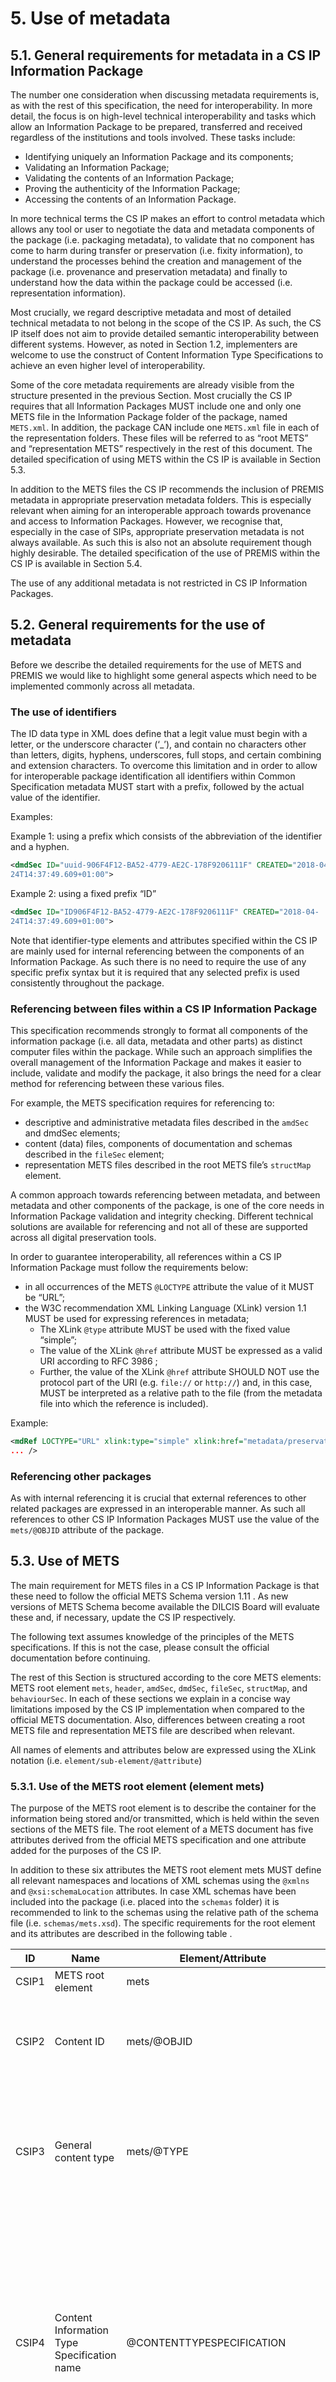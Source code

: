 # 5. Use of metadata
## 5.1. General requirements for metadata in a CS IP Information Package
The number one consideration when discussing metadata requirements is, as with the rest of this specification, the need for interoperability. In more detail, the focus is on high-level technical interoperability and tasks which allow an Information Package to be prepared, transferred and received regardless of the institutions and tools involved. These tasks include:

- Identifying uniquely an Information Package and its components;
- Validating an Information Package;
- Validating the contents of an Information Package;
- Proving the authenticity of the Information Package;
- Accessing the contents of an Information Package.

In more technical terms the CS IP makes an effort to control metadata which allows any tool or user to negotiate the data and metadata components of the package (i.e. packaging metadata), to validate that no component has come to harm during transfer or preservation (i.e. fixity information), to understand the processes behind the creation and management of the package (i.e. provenance and preservation metadata) and finally to understand how the data within the package could be accessed (i.e. representation information).

Most crucially, we regard descriptive metadata and most of detailed technical metadata to not belong in the scope of the CS IP. As such, the CS IP itself does not aim to provide detailed semantic interoperability between different systems. However, as noted in Section 1.2, implementers are welcome to use the
construct of Content Information Type Specifications to achieve an even higher level of interoperability.

Some of the core metadata requirements are already visible from the structure presented in the previous Section. Most crucially the CS IP requires that all Information Packages MUST include one and only one METS file in the Information Package folder of the package, named `METS.xml`. In addition, the package CAN include one `METS.xml` file in each of the representation folders. These files will be referred to as “root METS” and “representation METS” respectively in the rest of this document. The detailed specification of using METS within the CS IP is available in Section 5.3.

In addition to the METS files the CS IP recommends the inclusion of PREMIS metadata in appropriate preservation metadata folders. This is especially relevant when aiming for an interoperable approach towards provenance and access to Information Packages. However, we recognise that, especially in the
case of SIPs, appropriate preservation metadata is not always available. As such this is also not an absolute requirement though highly desirable. The detailed specification of the use of PREMIS within the CS IP is available in Section 5.4.

The use of any additional metadata is not restricted in CS IP Information Packages.

## 5.2.	General requirements for the use of metadata
Before we describe the detailed requirements for the use of METS and PREMIS we would like to highlight some general aspects which need to be implemented commonly across all metadata.

### The use of identifiers
The ID data type in XML does define that a legit value must begin with a letter, or the underscore character (‘_’), and contain no characters other than letters, digits, hyphens, underscores, full stops, and certain combining and extension characters. To overcome this limitation and in order to allow for interoperable package identification all identifiers within Common Specification metadata MUST start with a prefix, followed by the actual value of the identifier.

Examples:

Example 1: using a prefix which consists of the abbreviation of the identifier and a hyphen.

```xml
<dmdSec ID="uuid-906F4F12-BA52-4779-AE2C-178F9206111F" CREATED="2018-04-
24T14:37:49.609+01:00">
```

Example 2: using a fixed prefix “ID”
```xml
<dmdSec ID="ID906F4F12-BA52-4779-AE2C-178F9206111F" CREATED="2018-04-
24T14:37:49.609+01:00">
```

Note that identifier-type elements and attributes specified within the CS IP are mainly used for internal referencing between the components of an Information Package. As such there is no need to require the use of any specific prefix syntax but it is required that any selected prefix is used
consistently throughout the package.

### Referencing between files within a CS IP Information Package
This specification recommends strongly to format all components of the information package (i.e. all data, metadata and other parts) as distinct computer files within the package. While such an approach simplifies the overall management of the Information Package and makes it easier to
include, validate and modify the package, it also brings the need for a clear method for referencing between these various files.

For example, the METS specification requires for referencing to:

- descriptive and administrative metadata files described in the `amdSec` and dmdSec elements;
- content (data) files, components of documentation and schemas described in the `fileSec` element;
- representation METS files described in the root METS file’s `structMap` element.

A common approach towards referencing between metadata, and between metadata and other components of the package, is one of the core needs in Information Package validation and integrity checking. Different technical solutions are available for referencing and not all of these are supported across all digital preservation tools.

In order to guarantee interoperability, all references within a CS IP Information Package must follow the requirements below:
- in all occurrences of the METS `@LOCTYPE` attribute the value of it MUST be “URL”;
- the W3C recommendation XML Linking Language (XLink) version 1.1  MUST be used for expressing references in metadata;
  - The XLink `@type` attribute MUST be used with the fixed value “simple”;
  - The value of the XLink `@href` attribute MUST be expressed as a valid URI according to RFC 3986 ;
  - Further, the value of the XLink `@href` attribute SHOULD NOT use the protocol part of the URI (e.g. `file://` or `http://`) and, in this case, MUST be interpreted as a relative path to the file (from the metadata file into which the reference is included).

Example:
```xml
<mdRef LOCTYPE="URL" xlink:type="simple" xlink:href="metadata/preservation/premis2.xml"
... />
```

### Referencing other packages
As with internal referencing it is crucial that external references to other related packages are expressed in an interoperable manner. As such all references to other CS IP Information Packages MUST use the value of the `mets/@OBJID` attribute of the package.

## 5.3. Use of METS
The main requirement for METS files in a CS IP Information Package is that these need to follow the official METS Schema version 1.11 . As new versions of METS Schema become available the DILCIS Board will evaluate these and, if necessary, update the CS IP respectively.

The following text assumes knowledge of the principles of the METS specifications. If this is not the case, please consult the official documentation  before continuing.

The rest of this Section is structured according to the core METS elements: METS root element `mets`, `header`, `amdSec`, `dmdSec`, `fileSec`, `structMap`, and `behaviourSec`. In each of these sections we explain in a
concise way limitations imposed by the CS IP implementation when compared to the official METS documentation. Also, differences between creating a root METS file and representation METS file are described when relevant.

All names of elements and attributes below are expressed using the XLink notation (i.e. `element/sub-element/@attribute`)
### 5.3.1.	Use of the METS root element (element mets)
The purpose of the METS root element is to describe the container for the information being stored and/or transmitted, which is held within the seven sections of the METS file. The root element of a METS document has five attributes derived from the official METS specification and one attribute added for the purposes of the CS IP.

In addition to these six attributes the METS root element mets MUST define all relevant namespaces and locations of XML schemas using the `@xmlns` and `@xsi:schemaLocation` attributes. In case XML schemas have been included into the package (i.e. placed into the `schemas` folder) it is recommended to link to the schemas using the relative path of the schema file (i.e. `schemas/mets.xsd`). The specific requirements for the root element and its attributes are described in the following table .

| ID | Name | Element/Attribute | Description and usage | Cardinality |
| -- | ---- | ----------------- | --------------------- | ----------- |
| <a name="CSIP1"></a>CSIP1 | METS root element   | mets | The root level element that is required in all METS documents | 1..1 |
| <a name="CSIP2"></a>CSIP2 | Content ID | mets/@OBJID | Mandatory in this specification. It is recommended that it be the same as the name or ID of the package (the name of the root folder). The OBJID must meet the principle of being unique at least across the repository | 1..1 |
| <a name="CSIP3"></a>CSIP3 |  General content type | mets/@TYPE | Mandatory in this specification. The TYPE attribute must be used for identifying the type of the package (genre), for example ERMS, RDBMS, digitised construction plans. However, there is no fixed vocabulary and as such implementers are welcome to use values most suitable for their needs.| 1..1 |
| <a name="CSIP4"></a>CSIP4 | Content Information Type Specification name | @CONTENTTYPESPECIFICATION | An attribute added by this specification. It describes which content information type specification is used for the content. Values of the attribute are fixed in the following vocabulary:<br/>1. SMURFERMS<br/>2. SMURFSFSB<br/>3. SIARD1<br/>4. SIARD2<br/>5. SIARDDK<br/>6. GeoVectorGML<br/>7. GeoRasterGeotiff<br/>8. MIXED<br/>9. OTHER<br/>NB The vocabulary is extensible as additional content information type specifications are developed. | 1..1 |
| <a name="CSIP5"></a>CSIP5 | Other Content Information Type Specification | @OTHERCONTENTTYPESPECIFICATION | An attribute added by this specification. In case the value "OTHER" has been selected for the @CONTENTTYPESPECIFICATION attribute, this attribute MUST be used to record the name of the content information type specification  | 0..1 |
| <a name="CSIP6"></a>CSIP6 | METS profile | @PROFILE | Mandatory in this specification. The PROFILE attribute has to have as its value the URL of the used profile. When this profile is implemented as is the value is the URL for the official CS IP METS Profile. | 1..1 |

Full example of the METS root element:
```xml
<mets:mets xmlns:xsi="http://www.w3.org/2001/XMLSchema-instance"
    xmlns:mets="http://www.loc.gov/METS/"
    xmlns:xlink="http://www.w3.org/1999/xlink"
    xmlns:csip="DILCIS"
    OBJID="uuid-4422c185-5407-4918-83b1-7abfa77de182"
    LABEL="Sample CS IP Information Package"
    TYPE="Database"
    csip:CONTENTTYPESPECIFICATION="SIARD2"
    PROFILE="http://www.eark-project.com/METS/IP.xml"
    xsi:schemaLocation="http://www.loc.gov/METS/ http://www.loc.gov/standards/mets/mets.xsd http://www.w3.org/1999/xlink http://www.loc.gov/standards/mets/xlink.xsd">
</mets:mets>
```

### 5.3.2.	Use of the METS header (element metsHdr)
The purpose of the METS header section is to describe the METS document itself, for example information
about the creator of the IP. The requirements for the metsHdr element, its sub-elements and attributes are presented in the following
table.

| ID | Name | Element/Attribute | Description and usage | Cardinality |
| -- | ---- | ----------------- | --------------------- | ----------- |
| <a name="CSIP7"></a>CSIP7 | METS Header | metsHdr | Element for describing the package itself. Mandatory within the CS IP | 1..1 |
| <a name="CSIP8"></a>CSIP8 | Administrative Metadata ID | metsHdr/@ADMID | Optional, referring to the appropriate administrative metadata section, if used for metadata about the package as a whole. | 0..1 |
| <a name="CSIP9"></a>CSIP9 | Package creation date | metsHdr/@CREATEDATE | Mandatory, the date of creation of the package | 1..1 |
| <a name="CSIP10"></a>CSIP10 | Package last modification date | metsHdr/@LASTMODDATE | Mandatory if relevant (in case the package has been modified) | 0..1 |
| <a name="CSIP11"></a>CSIP11 | OAIS Information Package Type | metsHdr/@csip:OAISPACKAGETYPE | An attribute added by the CS IP for describing the type of the IP. The vocabulary to be used contains values:<br/>- SIP<br/>- AIP<br/>- DIP<br/>- AIU<br/>- AIC<br/>The vocabulary is managed by the DILCIS Board and will be updated when required. | 1..1 |
| <a name="CSIP12"></a>CSIP12 | Agent | metsHdr/agent | The metsHdr must include at least one agent describing the software which has been used to create the package (ROLE=”CREATOR” TYPE=”OTHER” OTHERTYPE=”SOFTWARE”). The use of this element for describing additional agents is optional and nor restricted or recommended by this specification. | 1..n |
| <a name="CSIP13"></a>CSIP13 | Agent role | metsHdr/agent/@ROLE | The role of the agent. The CS IP requires describing at least one agent with the agent/@ROLE value “CREATOR”.<br/>For other (optional) occurrences of agent this attribute shall use a value from the fixed list provided by METS. | 1..1 |
| <a name="CSIP14"></a>CSIP14 | Other agent role | metsHdr/agent/@OTHERROLE | A textual description of the role of the agent in case the value of agent/@ROLE is “OTHER”. | 0..1 |
| <a name="CSIP15"></a>CSIP15 | Agent type | metsHdr/agent/@TYPE | The CS IP requires that at least one instance of the agent element includes the agent/@TYPE attribute with the value “OTHER”. In other occurrences of the agent element the attribute is optional. If used, values defined in official METS documentation shall be followed (“individual”, “organisation”, “other"). | 0..1 |
| <a name="CSIP16"></a>CSIP16 | Other agent type | metsHdr/agent/@OTHERTYPE | The CS IP requires that at least one instance of the agent element includes the agent/@OTHERTYPE attribute with the value “SOFTWARE”.<br/>In other occurrences this attribute shall only be used in case the value of agent/@TYPE is “OTHER”. | 0..1 |
| <a name="CSIP17"></a>CSIP17 | Agent name | metsHdr/agent/name | The name of the agent. If the value of the @OTHERTYPE attribute is “SOFTWARE” this element must provide the name of the software tool which was used to create the IP. | 1..1 |
| <a name="CSIP18"></a>CSIP18 | Note about agent | metsHdr/agent/note | Additional information about the agent. If the value of the @OTHERTYPE attribute is “SOFTWARE” this element MUST provide the version information for the tool which was used to create the IP. | 0..1 |
| <a name="CSIP19"></a>CSIP19 | Type of the note | metsHdr/agent/note/@csip:NOTETYPE | Type attribute for the note element. If the value of the @OTHERTYPE attribute is “SOFTWARE” this attribute must be used with the fixed value "SOFTWARE VERSION" | 0..1 |

Full example of the METS header:
```xml
<mets:metsHdr CREATEDATE="2018-04-24T14:37:49.602+01:00" LASTMODDATE="2018-04-24T14:37:49.602+01:00" RECORDSTATUS="NEW" csip:OAISPACKAGETYPE="SIP">
    <mets:agent ROLE="CREATOR" TYPE="OTHER" OTHERTYPE="SOFTWARE">
        <mets:name>RODA-in</mets:name>
        <mets:note csip:TYPE="SOFTWARE VERSION">2.1.0-beta.7</mets:note>
    </mets:agent>
</mets:metsHdr>
```

### 5.3.3 Use of the METS descriptive metadata section (element dmdSec)

The purpose of the METS descriptive data section is to embed or refer to files containing descriptive metadata.

The CS IP as such does not make any assumptions on the use of specific descriptive metadata schemas. As such, implementers are welcome to use descriptive metadata following any standards inside a CS IP package.

Specific elements for which the exact use is fixed within this specification are highlighted in the following table.

| ID | Name | Element/Attribute | Description and usage | Cardinality |
| -- | ---- | ----------------- | --------------------- | ----------- |
| <a name="CSIP20"></a>CSIP20 | Descriptive metadata section | dmdSec | Must be used if descriptive metadata about the package content is available.<br/> NOTE: According to official METS documentation each metadata section must describe one and only one set of metadata. As such, if implementers want to include multiple occurrences of descriptive metadata into the package this must be done by repeating the whole dmdSec element for each individual metadata. | 0..n |
| <a name="CSIP21"></a>CSIP21 | dmdSec ID | dmdSec/@ID | Mandatory, identifier must be unique within the package | 1..1 |
| <a name="CSIP22"></a>CSIP22 | Reference to administrative metadata | dmdSec/@ADMID | In case administrative (provenance) metadata is available and described within METS about changes to the descriptive metadata, this element must reference the appropriate ID of the administrative metadata section. | 0..1 |
| <a name="CSIP23"></a>CSIP23 | Date created | dmdSec/@CREATED | Required by this specification. Creation date of the metadata in this section, needed to track changes to metadata files. | 1..1 |
| <a name="CSIP24"></a>CSIP24 | Metadata status | dmdSec/@STATUS | Status of the metadata. Recommended for use to indicate currency of package. If used it is recommended to use one of the two values “SUPERSEDED” or “CURRENT”. | 0..1 |

According to the METS specification metadata files themselves must either be referenced from the dmdSec using the mdRef element or wrapped into the dmdSec using the mdWrap element. This specification requires the storage of metadata as distinct files within the information package (i.e. the use of the mdRef element). In the case of physically separated metadata files it is easier for long-term repositories to check the integrity of metadata, extract it if necessary – ultimately have it easier to manage, update and reuse any metadata within the information package.

**Use of mdRef**

| ID | Name | Element/Attribute | Description and usage | Cardinality |
| -- | ---- | ----------------- | --------------------- | ----------- |
| <a name="CSIP25"></a>CSIP25 | External metadata link | dmdSec/mdRef | Reference to the descriptive metadata file stored in the “metadata” folder of the IP.<br/>In each occurrence of the dmdSec exactly one occurrence of the mdRef element must be present. | 0..1 |

**Location group**

The following group of elements describes the actual location of the references metadata file

| ID | Name | Element/Attribute | Description and usage | Cardinality |
| -- | ---- | ----------------- | --------------------- | ----------- |
| <a name="CSIP26"></a>CSIP26 | Locator type | dmdSec/mdRef/@LOCTYPE | Specifies the locator type used in the @xlink:href attribute which points to the file. The @LOCTYPE attribute is mandatory in the CS IP | 1..1 |
| <a name="CSIP27"></a>CSIP27 | Locator type | dmdSec/mdRef/@LOCTYPE | Within the CS IP the value of @LOCTYPE attribute must be "URL". | 1..1 |
| <a name="CSIP28"></a>CSIP28 | XLink type | dmdSec/mdRef/@xlink:type | The type of the link. The @xlink:type attribute is mandatory in the CS IP | 1..1 |
| <a name="CSIP29"></a>CSIP29 | XLink type | dmdSec/mdRef/@xlink:type | The CS IP requires the use of @xlink:type attribute with the fixed value “simple” | 1..1 |
| <a name="CSIP30"></a>CSIP30 | XLink location | dmdSec/mdRef/@xlink:href | The actual location of the resource.<br/>This specification requires the recording of an URL type filepath within this attribute.<br/>Further, the filepath must be decoded consistently throughout all mdRef elements within the information package, and follow the requirements for referencing as described in Section 5.2. | 1..1 |

**Metadata group**

The following group of elements describes the type and version of metadata being referenced.

| ID | Name | Element/Attribute | Description and usage | Cardinality |
| -- | ---- | ----------------- | --------------------- | ----------- |
| <a name="CSIP31"></a>CSIP31 | Type of metadata | dmdSec/mdRef/@MDTYPE | Specifies the type of metadata in the linked file. Values should be taken from the METS list provided. | 1..1 |

**File core group**

The following elements describe the core characteristics of the referenced metadata file.

| ID | Name | Element/Attribute | Description and usage | Cardinality |
| -- | ---- | ----------------- | --------------------- | ----------- |
| <a name="CSIP32"></a>CSIP32 | File mime type | dmdSec/mdRef/@MIMETYPE | The IANA media type for the external file, mandatory in CS IP | 1..1 |
| <a name="CSIP33"></a>CSIP33 | File size | dmdSec/mdRef/@SIZE | Size of linked file in bytes, mandatory in CS IP | 1..1 |
| <a name="CSIP34"></a>CSIP34 | File creation date | dmdSec/mdRef/@CREATED | Date the linked file was created, mandatory in CS IP | 1..1 |
| <a name="CSIP35"></a>CSIP35 | File checksum | dmdSec/mdRef/@CHECKSUM | The checksum of the linked file, mandatory in CS IP | 1..1 |
| <a name="CSIP36"></a>CSIP36 | File checksum type | dmdSec/mdRef/@CHECKSUMTYPE | The type of checksum used for calculating the checksum of the linked file, mandatory in CS IP | 1..1 |

Example of the METS `<dmdSec>` element:
```xml
<mets:dmdSec ID="uuid-906F4F12-BA52-4779-AE2C-178F9206111F" CREATED="2018-04-24T14:37:49.609+01:00">
    <mets:mdRef LOCTYPE="URL" MDTYPE="EAD" xlink:type="simple"  xlink:href="metadata/descriptive/ead2002.xml" mimetype="application/xml" SIZE="903" CREATED="2018-04-24T14:37:49.609+01:00" CHECKSUM="F24263BF09994749F335E1664DCE0086DB6DCA323FDB6996938BCD28EA9E8153" CHECKSUMTYPE="SHA-256"/>
</mets:dmdSec>
```

### 5.3.4.	Use of the METS administrative metadata section (element amdSec)
The purpose of the METS administrative data section is to embed or refer to files containing administrative metadata about the IP content objects. The CS IP (and METS) categorises preservation metadata as administrative metadata, specifically Digital Provenance metadata, hence all preservation metadata should be referenced from a digiprovMD element within the amdSec.

The CS IP allows both the embedding of metadata within the METS.xml file and keeping metadata in external files within the IP. Where preservation metadata is stored in external files (external to the METS file) it should be referenced using the mdRef element. Embedded metadata is wrapped using the `mdWrap` element. Note that for scalability concerns the CS IP recommends the use of mdRef over mdWrap.

The METS amdSec element must include references to all relevant metadata either embedded or in external files located in the folder “metadata/preservation”. This means also that the root level METS.xml
file must refer only to the root level preservation metadata and the representation METS.xml file must refer only to the representation level preservation metadata.

Decision regarding placement of PREMIS in this section is following the guide lines available from PREMIS EC <http://www.loc.gov/standards/premis/guidelines2017-premismets.pdf>.

The specific requirements for the amdSec element, its sub-elements and attributes are presented in the
following table.

| ID | Name | Element/Attribute | Description and usage | Cardinality |
| -- | ---- | ----------------- | --------------------- | ----------- |
| <a name="CSIP37"></a>CSIP37 | Administrative metadata | amdSec | In case administrative / preservation metadata is available, it must be described using the amdSec element. | 0..n |
| <a name="CSIP38"></a>CSIP38 | Provenance metadata | amdSec/digiprovMD | The CS IP recommends the use of PREMIS metadata for recording information about preservation events. If used, PREMIS metadata must appear in a digiprovMD element, either embedded or linked. It is mandatory to include one digiprovMD element for each external file in the “metadata/preservation” folder, or for each embedded set of PREMIS metadata. | 0..n |
| <a name="CSIP39"></a>CSIP39 | Rights metadata | amdSec/rightsMD | Optional. The CS IP recommends including a simple rights statement which describes the overall access status of the package with the following values:<br/>- Open<br/>- Closed<br/>- Partially closed<br/>- Not known.<br/>However, selecting the exact schema and element semantics for encoding this information is up to individual implementations to decide | 0..n |

The following attributes are available for use with the two specific metadata areas listed above.

| ID | Name | Element/Attribute | Description and usage | Cardinality |
| -- | ---- | ----------------- | --------------------- | ----------- |
| <a name="CSIP40"></a>CSIP40 | Metadata section ID | amdSec/digiprovMD/@ID; amdSec/rightsMD/@ID | Mandatory for the elements amdSec/digiprovMD, amdSec/rightsMD. Identifier must be unique within the package | 1..1 |
| <a name="CSIP41"></a>CSIP41 | Reference to administrative metadata | amdSec/digiprovMD/@ADMID; amdSec/rightsMD/@ADMID | In case administrative (provenance) metadata is available and described within METS about changes to the metadata occurrence described here, this element must reference the appropriate ID of the administrative metadata section. | 0..1 |
| <a name="CSIP42"></a>CSIP42 | Metadata creation date | amdSec/digiprovMD/@CREATED; amdSec/rightsMD/@CREATED | Optional, no further requirements | 0..1 |
| <a name="CSIP43"></a>CSIP43 | Metadata status | amdSec/digiprovMD/@STATUS; amdSec/rightsMD/@STATUS | Recommended for describing currency of metadata. If used, must include one of the two values “superseded” or “current” | 0..1 |

In the same way as with dmdSec, metadata files referenced in the amdSec should be linked using mdRef.

**Use of mdRef**

| ID | Name | Element/Attribute | Description and usage | Cardinality |
| -- | ---- | ----------------- | --------------------- | ----------- |
| <a name="CSIP44"></a>CSIP44 | External metadata link | amdSec/digiprovMD/mdRef; amdSec/rightsMD/mdRef | Reference to the descriptive metadata file stored in the “metadata” folder of the IP.<br/>In each occurrence of the dmdSec exactly one occurrence of the  mdRef element must be present. | 0..1 |

**Location group**

The following group of elements describes the actual location of the references metadata file

| ID | Name | Element/Attribute | Description and usage | Cardinality |
| -- | ---- | ----------------- | --------------------- | ----------- |
| <a name="CSIP45"></a>CSIP45 | Locator type | amdSec/digiprovMD/mdRef/@LOCTYPE; amdSec/rightsMD/mdRef/@LOCTYPE | Specifies the locator type used in the xlink:href which points to the file. The @LOCTYPE attribute is mandatory in the CS IP | 1..1 |
| <a name="CSIP46"></a>CSIP46 | Locator type | amdSec/digiprovMD/mdRef/@LOCTYPE; amdSec/rightsMD/mdRef/@LOCTYPE | Within the CS IP the value of @LOCTYPE attribute must be "URL". | 1..1 |
| <a name="CSIP47"></a>CSIP47 | XLink type | amdSec/digiprovMD/mdRef/@xlink:type; amdSec/rightsMD/mdRef/@xlink:type | The type of the link. The @xlink:type attribute is mandatory in the CS IP | 1..1 |
| <a name="CSIP48"></a>CSIP48 | XLink type | amdSec/digiprovMD/mdRef/@xlink:type; amdSec/rightsMD/mdRef/@xlink:type | The CS IP requires the use of @xlink:type attribute with the fixed value “simple” | 1..1 |
| <a name="CSIP49"></a>CSIP49 | XLink location | amdSec/digiprovMD/mdRef/@xlink:href; amdSec/rightsMD/mdRef/@xlink:href | The actual location of the resource.<br/>This specification requires the recording of an URL type filepath within this attribute.<br/>Further, the filepath must be decoded consistently throughout all mdRef elements within the information package, and follow the requirements for referencing as described in Section 5.2. | 1..1 |

**Metadata group**

The following group of elements describes the type and version of metadata being referenced.

| ID | Name | Element/Attribute | Description and usage | Cardinality |
| -- | ---- | ----------------- | --------------------- | ----------- |
| <a name="CSIP50"></a>CSIP50 | Type of metadata | amdSec/digiprovMD/mdRef/@MDTYPE; amdSec/rightsMD/mdRef/@MDTYPE | Specifies the type of metadata in the linked file. Values should be taken from the METS list provided. | 1..1 |

**File core group**

The following elements describe the core characteristics of the referenced metadata file.

| ID | Name | Element/Attribute | Description and usage | Cardinality |
| -- | ---- | ----------------- | --------------------- | ----------- |
| <a name="CSIP51"></a>CSIP51 | File mime type | amdSec/digiprovMD/mdRef/@MIMETYPE; amdSec/rightsMD/mdRef/@MIMETYPE | The IANA media type for the external file, mandatory in CS IP | 1..1 |
| <a name="CSIP52"></a>CSIP52 | File size | amdSec/digiprovMD/mdRef/@SIZE; amdSec/rightsMD/mdRef/@SIZE | Size of linked file in bytes, mandatory in CS IP | 1..1 |
| <a name="CSIP53"></a>CSIP53 | File creation date | amdSec/digiprovMD/mdRef/@CREATED; amdSec/rightsMD/mdRef/@CREATED | Date the linked file was created, mandatory in CS IP | 1..1 |
| <a name="CSIP54"></a>CSIP54 | File checksum | amdSec/digiprovMD/mdRef/@CHECKSUM; amdSec/rightsMD/mdRef/@CHECKSUM | The checksum of the linked file, mandatory in CS IP | 1..1 |
| <a name="CSIP55"></a>CSIP55 | File checksum type | amdSec/digiprovMD/mdRef/@CHECKSUMTYPE; amdSec/rightsMD/mdRef/@CHECKSUMTYPE | The type of checksum used for calculating the checksum of the linked file, mandatory in CS IP | 1..1 |

Full example of the METS <amdSec> element:
```xml
<mets:amdSec>
    <mets:digiprovMD ID="uuid-9124DA4D-3736-4F69-8355-EB79A22E943F" CREATED="2018-04-24T14:37:52.783+01:00" STATUS="Current">
        <mets:mdRef LOCTYPE="URL" xlink:type="simple" xlink:href="metadata/preservation/premis1.xml" MDTYPE="PREMIS:EVENT" MDTYPEVERSION="3.0" MIMETYPE="text/xml" SIZE="1211" CREATED="2018-04-24T14:37:52.783+01:00" CHECKSUM="8aa278038dbad54bbf142e7d72b493e2598a94946ea1304dc82a79c6b4bac3d5" CHECKSUMTYPE="SHA-256" LABEL="premis1.xml"/>
    </mets:digiprovMD>
    <mets:digiprovMD ID="uuid-48C18DD8-2561-4315-AC39-F941CBB138B3" CREATED="2018-04-24T14:47:52.783+01:00" STATUS="Current">
        <mets:mdRef LOCTYPE="URL" xlink:type="simple" xlink:href="metadata/preservation/premis2.xml" MDTYPE="PREMIS:OBJECT" MDTYPEVERSION="3.0" MIMETYPE="text/xml" SIZE="2854" CREATED="2018-04-24T14:37:52.783+01:00" CHECKSUM="d1dfa585dcc9d87268069dc58d5e47956434ec3db4087a75a3885d287f15126f" CHECKSUMTYPE="SHA-256" LABEL="premis2.xml"/>
    </mets:digiprovMD>
</mets:amdSec>
```

### 5.3.5.	Use of the METS file section (element fileSec)
Use of the METS fileSec element is highly recommended by the CS IP (although not mandatory). It should describe all components of the IP which have not been already included in the amdSec and dmdSec elements. For all files the location and checksum need to be available. Therefore the main purpose of the
METS file section is to serve as a “table of contents” or “manifest” and allow validating the integrity of the files included into the package.
The main requirement of the CS IP is that the file section of both the root and representation METS files includes at least one file group (element fileGrp). This so-called “Common Specification file group” should
follow the requirements below:
- The file group should be defined by a single fileGrp element
  - It is mandatory to use the `@USE` attribute with a fixed value of either “Root” (for the root METS file) or “Representation [representation ID]” (for the representation METS file if available)
  - Example: `<fileGrp USE=“Root”>`
- Each of the structural components (i.e. documentation, schemas, data) should be described by its own nested fileGrp element
  - The value of the `@USE` attribute of the nested fileGrp element should reflect the name of the folder (i.e. USE=“documentation”; USE=“data”; USE=“schemas”);
- In case representations include their own METS files, the components (including data files) of a representation should be described only in the representation METS. The root METS file should still include a fileGrp for each representation but only reference the METS.xml file of the representation.

The specific requirements for elements, sub-elements and attributes are listed in the following table. Note that use of the stream and transformFile elements are not discussed below. Implementers wishing to use either of these METS elements should follow the requirements in the METS documentation.

| ID | Name | Element/Attribute | Description and usage | Cardinality |
| -- | ---- | ----------------- | --------------------- | ----------- |
| <a name="CSIP56"></a>CSIP56 | File section | fileSec | Recommended to include one fileSec element in each METS file | 0..1 |
| <a name="CSIP57"></a>CSIP57 | File group | fileSec/fileGrp | This specification requires that one specific occurrence of the fileGrp element is included as described above. Implementers are welcome to define and add additional file groups necessary for internal purposes. The main fileGrp element includes additional nested fileGrp elements, one for each folder of the package (except metadata described in amdSec and dmdSec). | 1..n |
| <a name="CSIP58"></a>CSIP58 | File group version date | fileSec/fileGrp/@VERSDATE | Version date of the file grouping | 0..1 |
| <a name="CSIP59"></a>CSIP59 | Reference to administrative metadata | fileSec/fileGrp/@ADMID | In case administrative metadata is available about the file group, this element must reference the appropriate ID of the administrative metadata section. | 0..1 |
| <a name="CSIP60"></a>CSIP60 | File group intended use | fileSec/fileGrp/@USE | Required in CS IP with one occurrence bearing the values “Root” (for the root fileGrp element and the names of appropriate folders for nested fileGrp occurrences. | 1..1 |
| <a name="CSIP61"></a>CSIP61 | Files | fileSec/fileGrp/file | The CS IP requires that fileGrp must contain at least one file element pointing to described content files | 1..n |
| <a name="CSIP62"></a>CSIP62 | File element ID | fileSec/fileGrp/file/@ID | Mandatory, must be unique across the package | 1..1 |
| <a name="CSIP63"></a>CSIP63 | Mime type of referenced file | fileSec/fileGrp/file/@MIMETYPE | The IANA mime type for the wrapped or linked file. Required by the Common Specification. | 1..1 |
| <a name="CSIP64"></a>CSIP64 | File sequencing | fileSec/fileGrp/file/@SEQ | Used to describe the sequence of files listed within the fileGrp element | 0..1 |
| <a name="CSIP65"></a>CSIP65 | File size | fileSec/fileGrp/file/@SIZE | Size of the linked or embedded file in bytes. Required by the Common Specification | 1..1 |
| <a name="CSIP66"></a>CSIP66 | Date file created | fileSec/fileGrp/file/@CREATED | Date the embedded/linked file was created. Required by the Common Specification | 1..1 |
| <a name="CSIP67"></a>CSIP67 | File checksum | fileSec/fileGrp/file/@CHECKSUM | The checksum of the embedded/linked file. Required by the Common Specification | 1..1 |
| <a name="CSIP68"></a>CSIP68 | File checksum type | fileSec/fileGrp/file/@CHECKSUMTYPE | The type of checksum used for the embedded/linked file. Required by the Common Specification | 1..1 |
| <a name="CSIP69"></a>CSIP69 | File owner ID | fileSec/fileGrp/file/@OWNERID | Unique ID of the file assigned by its owner | 0..1 |
| <a name="CSIP70"></a>CSIP70 | Reference to administrative metadata | fileSec/fileGrp/file/@ADMID | In case administrative metadata is available about the file, this element must referencethe appropriate ID of the administrative metadata section. | 0..1 |
| <a name="CSIP71"></a>CSIP71 | Reference to descriptive metadata | fileSec/fileGrp/file/@DMDID | Value for the ID attribute of the dmdSec containing metadata describing the content files listed in this file element. | 0..1 |
| <a name="CSIP72"></a>CSIP72 | File intended use | fileSec/fileGrp/file/@USE | Statement about intended use of the files | 0..1 |
| <a name="CSIP73"></a>CSIP73 | File location | fileSec/fileGrp/file/FLocat | The location of each file within the information package must be given by the `<FLocat>` element using the same rules as for referencing metadata files.| 1..1 |
| <a name="CSIP74"></a>CSIP74 | File locator | fileSec/fileGrp/file/FLocat/@LOCTYPE | Mandatory locator pointing to the external file. | 1..1 |
| <a name="CSIP75"></a>CSIP75 | Locator type | fileSec/fileGrp/file/FLocat/@LOCTYPE | Within the CS IP the value of @LOCTYPE attribute must be "URL". | 1..1 |
| <a name="CSIP76"></a>CSIP76 | XLink type | fileSec/fileGrp/file/FLocat/@xlink:type | The type of the link. The @xlink:type attribute is mandatory in the CS IP | 1..1 |
| <a name="CSIP77"></a>CSIP77 | XLink type | fileSec/fileGrp/file/FLocat/@xlink:type | The CS IP requires the use of @xlink:type attribute with the fixed value “simple” | 1..1 |
| <a name="CSIP78"></a>CSIP78 | XLink location | dmdSec/mdRef/@xlink:href | The actual location of the resource.<br/>This specification recommends the recording of an URL type filepath within this attribute.<br/>Further, the filepath must be decoded consistently throughout all mdRef elements within the information package, and follow the requirements for referencing as described in Section 5.2. | 1..1 |
| <a name="CSIP79"></a>CSIP79 | File intended use | fileSec/fileGrp/file/FLocat/@USE | Statement about intended use of the linked file | 0..1 |

Example of the fileSec element:
```xml
<mets:fileSec>
    <mets:fileGrp ID="uuid-5811D494-6045-4741-924C-A1CFA340C276" USE="Root">
        <mets:fileGrp ID="uuid-075D87BB-FAFA-4718-A7E7-FFF5FE2FF210" USE="metadata">
            <mets:fileGrp ID="uuid-6290B550-E965-41CC-9DAF-BA0AA777C320" USE="descriptive"/>
            <mets:fileGrp ID="uuid-727ADA39-BDA7-4B34-9B83-85C15860EA22" USE="preservation"/>
        </mets:fileGrp>
        <mets:fileGrp ID="uuid-EB965AD6-198A-40D6-B361-8D179E9909A8" USE="representations">
            <mets:fileGrp ID="uuid-0AF57CAC-667B-4993-9555-99E24BA1093E" USE="Submission">
                <mets:fileGrp ID="uuid-3C1A884C-11AA-4B1-A230-496F3569610D" USE="Data">
                    <mets:file ID="uuid-0C0049CA-6DE0-4A6D-8699-7975E4046A81" MIMETYPE="application/vnd.openxmlformats-officedocument.wordprocessingml.document" SIZE="2554366" CREATED="2012-08-15T12:08:15.432+01:00" CHECKSUM="91B7A2C0A1614AA8F3DAF11DB4A1C981F14BAA25E6A0336F715B7C513E7A1557" CHECKSUMTYPE="SHA-256">
                        <mets:FLocat LOCTYPE="URL" xlink:type="simple" xlink:href="representations/Submission/File.docx"/>
                    </mets:file>
                </mets:fileGrp>
            </mets:fileGrp>
            <mets:fileGrp ID="uuid-7C328264-2BD7-45CD-AF37-4611DC537371" ADMID="uuid-9124DA4D-3736-4F69-8355-EB79A22E943F" USE="Ingest">
                <mets:fileGrp ID="uuid-BF73CA45-CC70-4704-ACFA-BCDFD35F9A20" USE="Data">
                    <mets:file ID="uuid-EE23344D-4F64-40C1-8E18-75839EF661FC" MIMETYPE="application/pdf" SIZE="1338744" CREATED="2018-04-24T14:37:49.617+01:00" CHECKSUM="7176A627870CFA3854468EC43C5A56F9BD8B30B50A983B8162BF56298A707667" CHECKSUMTYPE="SHA-256" ADMID="uuid-48C18DD8-2561-4315-AC39-F941CBB138B3">
                        <mets:FLocat LOCTYPE="URL" xlink:type="simple" xlink:href="representations/Ingest/File.pdf"/>
                    </mets:file>
                </mets:fileGrp>
            </mets:fileGrp>
        </mets:fileGrp>
        <mets:fileGrp ID="uuid-4ACDC6F3-8A36-4A00-A85F-84A56415E86F" USE="schemas">
            <mets:file ID="uuid-A1B7B0DA-E129-48EF-B431-E553F2977FD6" MIMETYPE="text/xsd" SIZE="123917" CREATED="2018-04-24T14:37:49.617+01:00" CHECKSUM="0BF9E16ADE296EF277C7B8E5D249D300F1E1EB59F2DCBD89644B676D66F72DCC" CHECKSUMTYPE="SHA-256">
                <mets:FLocat LOCTYPE="URL" xlink:type="simple" xlink:href="schemas/ead2002.xsd"/>
            </mets:file>
        </mets:fileGrp>
    </mets:fileGrp>
</mets:fileSec>

```

### 5.3.6.	Use of the METS structural map (element structMap)
The METS structural map section is the only element mandatory in the METS specification and it is intended
to provide an overview of ALL components of a CS IP Information Package. It also links the elements of that
structure to associated content files and metadata. It is a mandatory and ultimate means to define the full
structure of the package – including metadata, representations, schemas, documentation and user added
components and folders. In other words, tools compatible with the CS IP will count on the information
available within the structMap element as the primary means of identifying all components of the package.
As such it is the most crucial component for the validation of any CS IP Information Package and must
always be present.
The CS IP requires the inclusion of one structural map according to the principles described below.
However, implementers are welcome to define additional structural maps for their internal purposes by
repeating the structMap element.
The most crucial requirements for the CS IP mandated structural map are as follows:

- The structMap element has a mandatory attribute @LABEL which has the fixed value of “CS IP StructMap”. The @LABEL attribute is used to distinguish the Common
Specification mandated structural map occurrence from any other, user-defined, structural maps.
As such we can also derive the requirement, that any user-defined structural maps must not use
the LABEL value of “CS IP StructMap”;
- The internal structure of the structural map (expressed by hierarchical div elements) follows the CS
IP physical structure as described in Section 4, therefore grouping together metadata,
representations, schemas, documentation and user-defined folders;
  - All div elements must use the attribute LABEL with the value being the name of the folder
(as an example “metadata”)
- In  case both root and representation METS files exist, the structural map in the root METS file
  - Lists all files in all folders with the exception of the content of the representation folders
  - Lists all representations (as separate div elements)
  - Lists only the appropriate representation METS file using the mptr element as the content of the representation
- The structural map in a representation METS file lists all files within the representation with no exceptions

The specific requirements for elements, sub-elements and attributes are listed in the following table. Note that the area, seq and par elements are not discussed below.

| ID | Name | Element/Attribute | Description and usage | Cardinality |
| -- | ---- | ----------------- | --------------------- | ----------- |
| <a name="CSIP80"></a>CSIP80 | Structural map | structMap | Each METS file needs to include exactly one structMap element used exactly as described in this table. Institutions can add their own additional custom structural maps as separate structMap sections. | 1..n |
| <a name="CSIP81"></a>CSIP81 | Type of structural map | structMap/@TYPE | Mandatory in this specification. The value must be “physical” | 1..1 |
| <a name="CSIP82"></a>CSIP82 | Structural map name | structMap/@LABEL | Mandatory in this specification. The value must be “Common Specification structural map” | 1..1 |
| <a name="CSIP83"></a>CSIP83 | Structural divisions | structMap/div | Each folder (and sub-folder) within the package must be represented by an occurrence of the `<div>` element. Please note that sub-folders must be represented as nested div elements.<br/>Example:<br/> `<structMap TYPE="physical" LABEL="CS IP StructMap">`<br/>`  <div LABEL="Package123">`<br/>`     <div LABEL="metadata">` | 0..n |
| <a name="CSIP84"></a>CSIP84 | Structural division ID | structMap/div/@ID | Mandatory, identifier must be unique within the package | 1..1 |
| <a name="CSIP85"></a>CSIP85 | Structural division name | structMap/div/@LABEL | Mandatory, value must be the name of the folder (“metadata”, “descriptive”, “schemas”, “representations”, etc). The LABEL value of the first div element in the package is the ID of the package | 1..1 |
| <a name="CSIP86"></a>CSIP86 | Reference to descriptive metadata | structMap/div/@DMDID | ID attribute values identifying the dmdSec, elements in the METS document that contain or link to descriptive metadata pertaining to the structural division represented by the current div element | 0..1 |
| <a name="CSIP87"></a>CSIP87 | Reference to administrative metadata | structMap/div/@ADMID | No specific requirements | 0..1 |
| <a name="CSIP88"></a>CSIP88 | File pointer | structMap/div/fptr | If the folder which is described by the div element includes computer files these must be referenced by using the fptr element.<br/>The only exception is the description of representations (see below for the use of mptr). | 0..n |
| <a name="CSIP89"></a>CSIP89 | ID of content | structMap/div/fptr/@FILEID | Mandatory, must be the ID used in the appropriate file or mdRef element | 1..1 |
| <a name="CSIP90"></a>CSIP90 | METS pointer | structMap/div/div/mptr | In the case of describing representations within the package (i.e. representations/representation1) the content of the representations must not be described. Instead the `<div>` of the specific representation should include one and only one occurrence of the `<mptr>` element, pointing to the appropriate representation METS file.<br/> The references to representation METS files must be made using the XLink href attribute and the file protocol using the relative location of the file.<br/>Example: `xlink:href="representation/representation1/mets.xml"`<br/>The XLink type attribute is used with the fixed value “simple”.<br/>Example: `xlink:type="simple"`<br/>The LOCTYPE attribute is used with the fixed value ”URL” | 0..n |

Full example of the Common Specification structMap element (root METS file):
```xml
<mets:structMap ID="uuid-1465D250-0A24-4714-9555-5C1211722FB7" TYPE="physical" LABEL="CS IP StructMap">
    <mets:div ID="uuid-638362BC-65D9-4DA7-9457-5156B3965A17" LABEL="uuid-4422c185-5407-4918-83b1-7abfa77de182">
        <mets:div ID="uuid-A4E1C5B6-CD9B-43EF-8F0C-3FD3AB688F80" LABEL="metadata">
            <mets:div ID="uuid-D0C71206-1087-4F38-9E27-7A077898F663" LABEL="descriptive">
                <mets:fptr FILEID="uuid-906F4F12-BA52-4779-AE2C-178F9206111F"/>
            </mets:div>
            <mets:div ID="uuid-A0A8A04A-B7F4-4C30-B084-A119A1C24666" LABEL="preservation">
                <mets:fptr FILEID="uuid-9124DA4D-3736-4F69-8355-EB79A22E943F"/>
                <mets:fptr FILEID="uuid-48C18DD8-2561-4315-AC39-F941CBB138B3"/>
            </mets:div>
        </mets:div>
        <mets:div ID="uuid-35CB3341-D731-4AC3-9622-DB8901CD6735" LABEL="representations">
            <mets:div ID="uuid-F0C49415-9597-42D3-9DA2-40ECFC6CDCD8" LABEL="Submission">
                <mets:mptr LOCTYPE="URL" xlink:type="simple" xlink:href="representations/Submission/METS.xml"/>
            </mets:div>
            <mets:div ID="uuid-861D5F8D-85F2-4419-BF9E-2C916746E36E" LABEL="Ingest">
                <mets:mptr LOCTYPE="URL" xlink:type="simple" xlink:href="representations/Ingest/METS.xml"/>
            </mets:div>
        </mets:div>
        <mets:div ID="uuid-26757DC2-4C0F-4431-85B5-5943D1AB5CA2" LABEL="schemas">
            <mets:fptr FILEID="uuid-A1B7B0DA-E129-48EF-B431-E553F2977FD6"/>
        </mets:div>
    </mets:div>
</mets:structMap>
```

#### 5.3.6.1	Use of an alternative METS structural map (element structMap) 

This sections should be removed when a decision has been made on the use of structMap.

The METS file below contains two structsMaps. The first is refering to all files from the data folder at the representation level. The second is only reflecting the folder structure.
Refering to 1000 or 10,000 of files can be an performance problem. Both kinds of structMaps should be allowed.

```xml
<!-- ID.AVID.RA.18006/representations/AVID.RA.18006.rep0/METS.xml - a representation level METS file -->
<!-- This representation level METS.xml file includes information about only the components of this segment of the representation -->
<!-- This representation level METS.xml file is not aware of its own root level METS file or any other segments that may exists -->
<mets xmlns:xsi="http://www.w3.org/2001/XMLSchema-instance" xmlns="http://www.loc.gov/METS/" xmlns:xlink="http://www.w3.org/1999/xlink" 
	xsi:schemaLocation="http://www.loc.gov/METS/ ../../schemas/mets.xsd" 
	TYPE="representation:database" OBJID="ID.AVID.RA.18006.rep0" LABEL="representations level METS file for a representation">
	<!-- Note that the OBJID can be replaced with any ID scheme. In this example IDs carring information are used to ease understanding -->
	<!-- PROFILE is not used at the representations level METS -->
	<metsHdr RECORDSTATUS="NEW" CREATEDATE="2015-12-14T14:20:00" 
		LASTMODDATE="2015-12-14T14:20:00"> <!-- CS - LASTMODDATA only mandatory if different from CREATEDATA -->
		<agent TYPE="OTHER" ROLE="CREATOR" OTHERTYPE="SOFTWARE"> <!-- CS mandatory -->
			<name>E-ARK SIP Creator</name> <!-- CS optional -->
			<note>VERSION=0.0.1</note> <!-- CS optional -->
		</agent>
		<metsDocumentID>ID.AVID.RA.18006.rep0</metsDocumentID> <!-- CS optional, recommended to be equal to OBJID -->
	</metsHdr>
	<fileSec>
		<!-- In these example IDs are carring information to ease understanding - they look like paths to ease understanding, but are just IDs, similar to the naming of namespaces - these IDs can be replaced with information less UUID -->
		<fileGrp USE="E-ARK files representation ID.AVID.RA.18006.rep0." ID="ID.AVID.RA.18006.rep0"> <!-- this ID is just for internal reference -->
			<!--CS requirement for value of USE: "E-ARK files representation [ID]" -->
			<!-- schemas -->		
			<fileGrp USE="schemas" ID="ID.AVID.RA.18006.rep0.representations.schemas">  <!-- this ID is just for internal reference -->
				<!-- METS.xsd -->
				<file ID="ID.AVID.RA.18006.rep0.schemas.mets.xsd" USE="schema" MIMETYPE="application/xml"  CREATED="2015-12-14T14:20:00" 
					CHECKSUM="75debd87e3d070e8590a393ac38483e4" CHECKSUMTYPE="MD5" SIZE="134223">
					<FLocat LOCTYPE="URL" xlink:href="../../schemas/mets.xsd" xlink:type="simple"/>
				</file>
				<!-- mets_xlink.xsd -->
				<file ID="ID.AVID.RA.18006.rep0.schemas.mets_xlink.xsd" USE="schema" MIMETYPE="application/xml"  CREATED="2015-12-14T14:20:00" 
					CHECKSUM="0aaa1dd8380416f09ac607a06b3ec1a0" CHECKSUMTYPE="MD5" SIZE="3021">
					<FLocat LOCTYPE="URL" xlink:href="../../schemas/mets_xlink.xsd" xlink:type="simple"/>
				</file>
				<!-- xlink.xsd -->
				<file ID="ID.AVID.RA.18006.rep0.schemas.xlink.xsd" USE="schema" MIMETYPE="application/xml"  CREATED="2015-12-14T14:20:00" 
					CHECKSUM="90c7527e6d4d3c3a6247ceb94b46bcf5" CHECKSUMTYPE="MD5" SIZE="8322">
					<FLocat LOCTYPE="URL" xlink:href="../../schemas/xlink.xsd" xlink:type="simple"/>
				</file>
			</fileGrp>
			<!-- documentation -->		
			<fileGrp USE="documentation" ID="ID.AVID.RA.18006.rep0.representations.documentation">  <!-- this ID is just for internal reference -->
			</fileGrp>				
			<!-- metadata -->				
			<fileGrp USE="metadata" ID="ID.AVID.RA.18006.rep0.representations.metadata">  <!-- this ID is just for internal reference -->
				<!-- EAD and PREMIS have been described under dmdSec and amdSec and according to the CS they MUST NOT (or SHOULD?) be listed here -->
			</fileGrp>
			<fileGrp USE="data" ID="ID.AVID.RA.18006.rep0.representations.data">  <!-- this ID is just for internal reference -->
				<!-- The following fileGrp is for the SIARD files. Other files in this IP must have their own fileGrp -->
				<fileGrp ID="ID_SIARD_FILES">
					<fileGrp ID="ID_SIARD_DDL">
						<!-- the fileGrp for the central SIARD file named [databasename].siard -->
						<file ID="ID_NORTHWIND.SIARD" MIMETYPE="OTHER/SIARD" OWNERID="ID.AVID.RA.18006.NORTHWIND" 
							CHECKSUMTYPE="MD5"	CHECKSUM="ca8771f89a030f7e06cf77bad5f8fbb3" SIZE="54562">
							<FLocat LOCTYPE="URL" xlink:type="simple" xlink:href="data/northwind.siard"/>
							<transformFile TRANSFORMALGORITHM="ZIP64" TRANSFORMORDER="1" TRANSFORMTYPE="decompression"/>
							<!-- note that ZIP32 is also allowed for SIARD -->
						</file>
					</fileGrp>
					<!-- The following fileGrp is for a segment of the SIARD files. -->
					<fileGrp ID="seg_0">
						<!-- The following OWNERID=table no.row no.column. no -->
						<!-- The following ID is equal to the OWNERID but does not need to be -->
						<file ID="s0.t2.c4.r1" MIMETYPE="binary" OWNERID="s0.t2.c4.r1" CHECKSUMTYPE="MD5"     CHECKSUM="74f24080fc9d234d3ac221b8e743c763" SIZE="10151">
							<FLocat LOCTYPE="URL" xlink:type="simple" xlink:href="data/Northwind_lobseg_0/content/schema0/table2/lob4/record0.bin"/>
						</file>
						<file ID="s0.t2.c4.r2" MIMETYPE="binary" OWNERID="s0.t2.c4.r2" CHECKSUMTYPE="MD5" CHECKSUM="22a0cbe8960b78ce48b07a285ce69e3c" SIZE="12107">
							<FLocat LOCTYPE="URL" xlink:type="simple" xlink:href="data/Northwind_lobseg_0/content/schema0/table2/lob4/record1.bin"/>
						</file>
						<file ID="s0.t2.c4.r3" MIMETYPE="binary" OWNERID="s0.t2.c4.r3" CHECKSUMTYPE="MD5" CHECKSUM="3e2f2028a9147c29bdcd36ed4e5f25b3" SIZE="12007">
							<FLocat LOCTYPE="URL" xlink:type="simple" xlink:href="data/Northwind_lobseg_0/content/schema0/table2/lob4/record2.bin"/>
						</file>
						<file ID="s0.t2.c4.r4" MIMETYPE="binary" OWNERID="s0.t2.c4.r4" CHECKSUMTYPE="MD5" CHECKSUM="12f588040e11cc2021ea37d46aa10c51" SIZE="9756">
							<FLocat LOCTYPE="URL" xlink:type="simple" xlink:href="data/Northwind_lobseg_0/content/schema0/table2/lob4/record3.bin"/>
						</file>
						<file ID="s0.t2.c4.r5" MIMETYPE="binary" OWNERID="s0.t2.c4.r5" CHECKSUMTYPE="MD5" CHECKSUM="e2d8ef03e1b24edd946820dbbf44fdfd" SIZE="12131">
							<FLocat LOCTYPE="URL" xlink:type="simple" xlink:href="data/Northwind_lobseg_0/content/schema0/table2/lob4/record4.bin"/>
						</file>
						<file ID="s0.t2.c4.r6" MIMETYPE="binary" OWNERID="s0.t2.c4.r6"	CHECKSUMTYPE="MD5" CHECKSUM="814a3eb95253c08137f70bcfc279e00f" SIZE="11280">
							<FLocat LOCTYPE="URL" xlink:type="simple" xlink:href="data/Northwind_lobseg_0/content/schema0/table2/lob4/record5.bin"/>
						</file>
						<file ID="s0.t2.c4.r7" MIMETYPE="binary" OWNERID="s0.t2.c4.r7" CHECKSUMTYPE="MD5" CHECKSUM="ee114cd7700f566b1f7c7e8e0f68ca0f" SIZE="12338">
							<FLocat LOCTYPE="URL" xlink:type="simple" xlink:href="data/Northwind_lobseg_0/content/schema0/table2/lob4/record6.bin"/>
						</file>
						<file ID="s0.t2.c4.r8" MIMETYPE="binary" OWNERID="s0.t2.c4.r8" CHECKSUMTYPE="MD5" CHECKSUM="2de1ac4c4e8ebb853e17db01af3fb7c3" SIZE="12069">
							<FLocat LOCTYPE="URL" xlink:type="simple" xlink:href="data/Northwind_lobseg_0/content/schema0/table2/lob4/record7.bin"/>
						</file>
						<file ID="s0.t4.c15.r1" MIMETYPE="binary" OWNERID="s0.t4.c15.r1" CHECKSUMTYPE="MD5" CHECKSUM="af1c21d8a01777470a52851def9db1c5" SIZE="12315">
							<FLocat LOCTYPE="URL" xlink:type="simple" xlink:href="data/Northwind_lobseg_0/content/schema0/table4/lob15/record0.bin"/>
						</file>
						<file ID="s0.t4.c15.r2" MIMETYPE="binary" OWNERID="s0.t4.c15.r2" CHECKSUMTYPE="MD5" CHECKSUM="93d7eb0220fdb69bb0c9f4385c741f12" SIZE="12295">
							<FLocat LOCTYPE="URL" xlink:type="simple" xlink:href="data/Northwind_lobseg_0/content/schema0/table4/lob15/record1.bin"/>
						</file>
						<file ID="s0.t4.c15.r3" MIMETYPE="binary" OWNERID="s0.t4.c15.r3" CHECKSUMTYPE="MD5" CHECKSUM="f5498d7caa5a2eb55786643a75b6b61c" SIZE="11372">
							<FLocat LOCTYPE="URL" xlink:type="simple" xlink:href="data/Northwind_lobseg_0/content/schema0/table4/lob15/record2.bin"/>
						</file>
						<file ID="s0.t4.c15.r4" MIMETYPE="binary" OWNERID="s0.t4.c15.r4" CHECKSUMTYPE="MD5" CHECKSUM="8e1a6c431ad8a2b25e5e19bee7649de8" SIZE="12121">
							<FLocat LOCTYPE="URL" xlink:type="simple" xlink:href="data/Northwind_lobseg_0/content/schema0/table4/lob15/record3.bin"/>
						</file>
						<file ID="s0.t4.c15.r5" MIMETYPE="binary" OWNERID="s0.t4.c15.r5" CHECKSUMTYPE="MD5" CHECKSUM="f4a0848773e3ad7b87d2d27340869b8d" SIZE="12163">
							<FLocat LOCTYPE="URL" xlink:type="simple" xlink:href="data/Northwind_lobseg_0/content/schema0/table4/lob15/record4.bin"/>
						</file>
						<file ID="s0.t4.c15.r6" MIMETYPE="binary" OWNERID="s0.t4.c15.r6" CHECKSUMTYPE="MD5" CHECKSUM="e3f6993081df534b23f22607c514ce6a" SIZE="11872">
							<FLocat LOCTYPE="URL" xlink:type="simple" xlink:href="data/Northwind_lobseg_0/content/schema0/table4/lob15/record5.bin"/>
						</file>
						<file ID="s0.t4.c15.r7" MIMETYPE="binary" OWNERID="s0.t4.c15.r7" CHECKSUMTYPE="MD5" CHECKSUM="7f123f42616160cce2eeef2d1fd7d48e" SIZE="11899">
							<FLocat LOCTYPE="URL" xlink:type="simple" xlink:href="data/Northwind_lobseg_0/content/schema0/table4/lob15/record6.bin"/>
						</file>
						<file ID="s0.t4.c15.r8" MIMETYPE="binary" OWNERID="s0.t4.c15.r8" CHECKSUMTYPE="MD5" CHECKSUM="0ad004fe137cf63835bba9418e32492d" SIZE="11949">
							<FLocat LOCTYPE="URL" xlink:type="simple" xlink:href="data/Northwind_lobseg_0/content/schema0/table4/lob15/record7.bin"/>
						</file>
						<file ID="s0.t4.c15.r9" MIMETYPE="binary" OWNERID="s0.t4.c15.r9" CHECKSUMTYPE="MD5" CHECKSUM="40a5309f5432d87cc9004ab4de65c868" SIZE="12203">
							<FLocat LOCTYPE="URL" xlink:type="simple" xlink:href="data/Northwind_lobseg_0/content/schema0/table4/lob15/record8.bin"/>
						</file>
					</fileGrp>
				</fileGrp>
			</fileGrp>
		</fileGrp>
	</fileSec>
	
	<structMap TYPE="physical" LABEL="E-ARK structural map"> <!-- According to the CS v0.13 sec. 5.2, p 36 --> <!-- Modified by request of Jan Rörden -->
		<div LABEL="ID.AVID.RA.18006.rep0"> <!-- CS: LABEL value MUST be ID of the repr.-->
			<div LABEL="schemas">
				<fptr FILEID="ID.AVID.RA.18006.rep0.schemas.mets.xsd"/> <!-- this FILEID attr. has a ref. to the ID attribute in the <file> element in the <fileGrp> element in the <fileSec> element -->
				<fptr FILEID="ID.AVID.RA.18006.rep0.schemas.mets_xlink.xsd"/> 
				<fptr FILEID="ID.AVID.RA.18006.rep0.schemas.xlink.xsd"/>
			</div>
			<div LABEL="documentation"></div>	
			<div LABEL="metadata">
				<div LABEL="descriptive"><!-- ead.xml has been described in the dmdSec in ROOT METS so nothing further to describe here according to CS--></div>	
				<div LABEL="preservation"><!-- premis.xml have been described in the amdSec in ROOT METSso nothing further to describe here according to CS--></div>	
				<div LABEL="other"></div>	
			</div>
			<div LABEL="data">
				<div LABEL="SIARD LOBs as outside files">  
					<!-- The Common Specification ver 013 on page 35 states that: 
						"Inside the representation METS file <fptr> element is used to reference all files within the representation with no exceptions.-->
					<!-- In this example we only have 17 files in the segment, in reality we should expect 10,000 if a segment size around 1 GB is desired.-->		
					<!-- We have to reevaluate in the CS the cost and  benefit of another 10,000 elements in the structMap - they are already there as file elements with checksum -->
					<fptr FILEID="s0.t2.c4.r1"/>	<!-- CS: there MUST be a fptr element for all files -->				
					<fptr FILEID="s0.t2.c4.r2"/>
					<fptr FILEID="s0.t2.c4.r3"/>
					<fptr FILEID="s0.t2.c4.r4"/>
					<fptr FILEID="s0.t2.c4.r5"/>
					<fptr FILEID="s0.t2.c4.r6"/>
					<fptr FILEID="s0.t2.c4.r7"/>
					<fptr FILEID="s0.t2.c4.r8"/>
					<fptr FILEID="s0.t4.c15.r1"/>
					<fptr FILEID="s0.t4.c15.r2"/>
					<fptr FILEID="s0.t4.c15.r3"/>
					<fptr FILEID="s0.t4.c15.r4"/>
					<fptr FILEID="s0.t4.c15.r5"/>
					<fptr FILEID="s0.t4.c15.r6"/>
					<fptr FILEID="s0.t4.c15.r7"/>
					<fptr FILEID="s0.t4.c15.r8"/>
					<fptr FILEID="s0.t4.c15.r9"/>	
					<!-- In this example we only have 17 files in the segment, in reality we should expect 10,000 if a segment size around 1 GB is desired.-->		
				</div>	
			</div>
		</div>
	</structMap>
	<structMap TYPE="foldersonly" LABEL="DILCIS CSIP struct map compact"> <!-- this structMap does not repeat all files in fileSec for the files in the representation-->
		<div LABEL="ID.AVID.RA.18006.rep0"> <!-- CS: LABEL value MUST be ID of the repr.-->
			<div LABEL="schemas"></div>
			<div LABEL="documentation"></div>	
			<div LABEL="metadata">
				<div LABEL="descriptive"><!-- ead.xml has been described in the dmdSec in ROOT METS so nothing further to describe here according to CS--></div>	
				<div LABEL="preservation"><!-- premis.xml have been described in the amdSec in ROOT METS so nothing further to describe here according to CS--></div>	
				<div LABEL="other"></div>	
			</div>
			<div LABEL="data">
				<div LABEL="SIARD LOBs as outside files"> <!-- design proposal by Karin Bredenberg, Jan Rörden and Anders Bo Nielsen--> 
					<fptr CONTENTIDS="ID.AVID.RA.18006"/>  <!-- note the use of CONTENTIDS attribute instead of more than 10,000 elements with FILEID attibutes-->
					<!-- This design proposal clashed with the Common Specification ver 013 which on page 35 states that:
					"Inside the representation METS file <fptr> element is used to reference all files within the representation with no exceptions.-->
					<!-- In this example we only have 17 files in the segment, in reality we should expect 10,000 if a segment size around 1 GB is desired.-->		
					<!-- We have to reevaluate in the CS the cost and  benefit of another 10,000 elements in the structMap - they are already there as file elements with checksum -->
				</div>	
			</div>
		</div>
	</structMap>	
</mets>
```

## 5.4.	Use of PREMIS
The CS IP recommends and advocates the use of the PREMIS metadata standard for recording preservation and technical metadata about digital objects contained within CS IP Information Packages. The CS IP implements version 3.0 of the PREMIS Data Dictionary.  Note that use of PREMIS is not mandatory
because a SIP will not always be able to include preservation metadata.

Although the CS IP allows both the embedding of metadata within the METS file, and its inclusion in the IP in a separate metadata file, we strongly recommend keeping PREMIS metadata in discrete PREMIS XML files inside the IP. If PREMIS metadata is included in the IP in separate files, the naming and numbering of the PREMIS files are not restricted, meaning that implementations can choose to either store all preservation metadata in a single PREMIS file or split them into multiple files. The only requirement in this case is that all PREMIS files must be listed in the appropriate METS file, i.e. root PREMIS files from the root METS file and representation PREMIS files from the representation METS files, and referenced in the METS
file(s) using the mdRef attributes and elements.

Therefore, the main recommendation of the CS IP is that preservation metadata are included in the information package in PREMIS format. Although this is not mandatory, all tools claiming to be able to validate CS IP compliant Information Packages must also be able to validate PREMIS metadata once it exists within the package. The two high level requirements for use of PREMIS in Common Specification IPs are that:

- All preservation metadata is created according to official PREMIS guidelines ;

- All PREMIS metadata is either embedded in or referenced from the amdSec/digiprovMD element of the appropriate METS file.

Further, to enhance the interoperability scope of the CS IP and to strengthen management of IPs in an archive, this specification imposes additional requirements in regard to use of PREMIS for describing Information Packages. The principles adopted in the CS IP for deciding the additional PREMIS semantic units required are:

- PREMIS should be used to record detailed technical metadata. In METS the technical metadata included should only include the checksums and size of files;

- As much technical information as possible should be included in PREMIS metadata by using extension schemas;

- Information about agents carrying out preservation actions should be recorded in PREMIS metadata and not in METS. The use of METS agents should be limited to those agents who are relevant for generic IP level events (for example, the creation of the package, submitting agency);

- Event descriptions should be included in PREMIS metadata as much as possible. Use of the official PREMIS event vocabulary is recommended ;

- Detailed rights information should be included in PREMIS and not described in METS. The METS file should only include information about the whole package – is it totally open, partially restricted, needs review etc.  Where high level rights information in METS indicates restrictions, detailed,
object-specific, rights information will be included in the PREMIS metadata;

- File format information for all files should be included as PUID  values in the appropriate PREMIS semantic units.

In addition to the mandatory semantic units required by PREMIS itself, the CS IP requires, based on the requirements specified above, the following additional semantic units:

| ID | Name | Element/Attribute | Description and usage | Cardinality |
| -- | ---- | ----------------- | --------------------- | ----------- |
| CSIP? | File checksum | 1.5.2 | fixity | PREMIS requires the use of the objectCharacteristics semantic unit but leaves use of the fixity component optional. The CS IP requires fixity for validation of the structure and content of IPs. | 1..n |
| CSIP? | Relationship to other content | 1.13 | relationship | Required by the CS IP for structural, provenance and contextual purposes. | 1..n |
| CSIP? | Event outcome | 2.5 | eventOutcomeInformation | The only place to record the outcome of an event. Needed for authenticity. One of the sub elements, eventOutcome or eventOutcomeDetail, is required. | 1..n |
| CSIP? | Linked agent ID | 2.6 | linkingAgentIdentifier | The CS IP strongly recommends that most agent information be recorded in PREMIS metadata rather than METS, this semantic unit is required for authenticity and archival management purposes. | 1..n |
| CSIP? | Linked object ID | 2.7 | linkingObjectIdentifier | Because event information is recorded in PREMIS, the CS IP requires this semantic unit to link preservation events to objects for contextual metadata and audit logging purposes. | 1..n |
| CSIP? | Agent Name | 3.2 | agentName | Required by the CS IP for recording human readable names for the agents associated with archival events performed on objects. | 1..n |

Table 1: PREMIS elements further restricted within the CS IP

**Vocabularies**

This specification does not present a definitive list of vocabularies for use with PREMIS semantic units but does recommend the use of the Library of Congress vocabularies developed specifically to provide values for various PREMIS semantic units.

In PREMIS each of the entities (objects, events, agents, rights) are identified by a generic set of identifier containers. These containers follow an identical syntax and structure consisting of an [entity]Identifier
container holding two semantic units:

- [entity]IdentifierType
- [entity]IdentifierValue

The PREMIS data dictionary recognizes that the use of identifier types is an implementation specific issue and does not recommend or require particular vocabularies for identifier types. The Library of Congress has developed its own identifier type vocabulary  and the CS IP recommends its use in lieu of implementation specific identifier type vocabularies, where these have not yet been developed.
